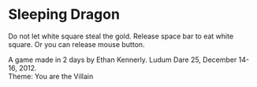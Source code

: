Sleeping Dragon
===============

Do not let white square steal the gold.
Release space bar to eat white square.
Or you can release mouse button.


A game made in 2 days by Ethan Kennerly.
Ludum Dare 25, December 14-16, 2012.  
Theme:  You are the Villain

